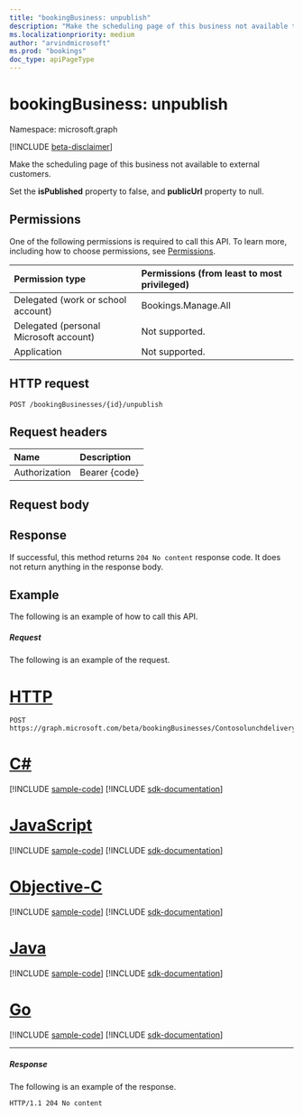 ```yaml
---
title: "bookingBusiness: unpublish"
description: "Make the scheduling page of this business not available to external customers."
ms.localizationpriority: medium
author: "arvindmicrosoft"
ms.prod: "bookings"
doc_type: apiPageType
---
```


# bookingBusiness: unpublish

Namespace: microsoft.graph

 [!INCLUDE [beta-disclaimer](../../includes/beta-disclaimer.md)]

Make the scheduling page of this business not available to external customers.

Set the **isPublished** property to false, and **publicUrl** property to null.

## Permissions
One of the following permissions is required to call this API. To learn more, including how to choose permissions, see [Permissions](/graph/permissions-reference).

|Permission type      | Permissions (from least to most privileged)              |
|:--------------------|:---------------------------------------------------------|
|Delegated (work or school account) |  Bookings.Manage.All   |
|Delegated (personal Microsoft account) | Not supported.   |
|Application | Not supported.  |

## HTTP request
<!-- { "blockType": "ignored" } -->
```http
POST /bookingBusinesses/{id}/unpublish

```
## Request headers
| Name       | Description|
|:---------------|:----------|
| Authorization  | Bearer {code}|

## Request body

## Response
If successful, this method returns `204 No content` response code. It does not return anything in the response body.

## Example
The following is an example of how to call this API.
##### Request
The following is an example of the request.

# [HTTP](#tab/http)
<!-- {
  "blockType": "request",
  "name": "bookingbusiness_unpublish"
}-->
```http
POST https://graph.microsoft.com/beta/bookingBusinesses/Contosolunchdelivery@contoso.onmicrosoft.com/unpublish
```
# [C#](#tab/csharp)
[!INCLUDE [sample-code](../includes/snippets/csharp/bookingbusiness-unpublish-csharp-snippets.md)]
[!INCLUDE [sdk-documentation](../includes/snippets/snippets-sdk-documentation-link.md)]

# [JavaScript](#tab/javascript)
[!INCLUDE [sample-code](../includes/snippets/javascript/bookingbusiness-unpublish-javascript-snippets.md)]
[!INCLUDE [sdk-documentation](../includes/snippets/snippets-sdk-documentation-link.md)]

# [Objective-C](#tab/objc)
[!INCLUDE [sample-code](../includes/snippets/objc/bookingbusiness-unpublish-objc-snippets.md)]
[!INCLUDE [sdk-documentation](../includes/snippets/snippets-sdk-documentation-link.md)]

# [Java](#tab/java)
[!INCLUDE [sample-code](../includes/snippets/java/bookingbusiness-unpublish-java-snippets.md)]
[!INCLUDE [sdk-documentation](../includes/snippets/snippets-sdk-documentation-link.md)]

# [Go](#tab/go)
[!INCLUDE [sample-code](../includes/snippets/go/bookingbusiness-unpublish-go-snippets.md)]
[!INCLUDE [sdk-documentation](../includes/snippets/snippets-sdk-documentation-link.md)]

---


##### Response
The following is an example of the response.
<!-- {
  "blockType": "response"
} -->
```http
HTTP/1.1 204 No content
```

<!-- uuid: 8fcb5dbc-d5aa-4681-8e31-b001d5168d79
2015-10-25 14:57:30 UTC -->
<!--
{
  "type": "#page.annotation",
  "description": "bookingBusiness: unpublish",
  "keywords": "",
  "section": "documentation",
  "tocPath": "",
  "suppressions": [
  ]
}
-->


